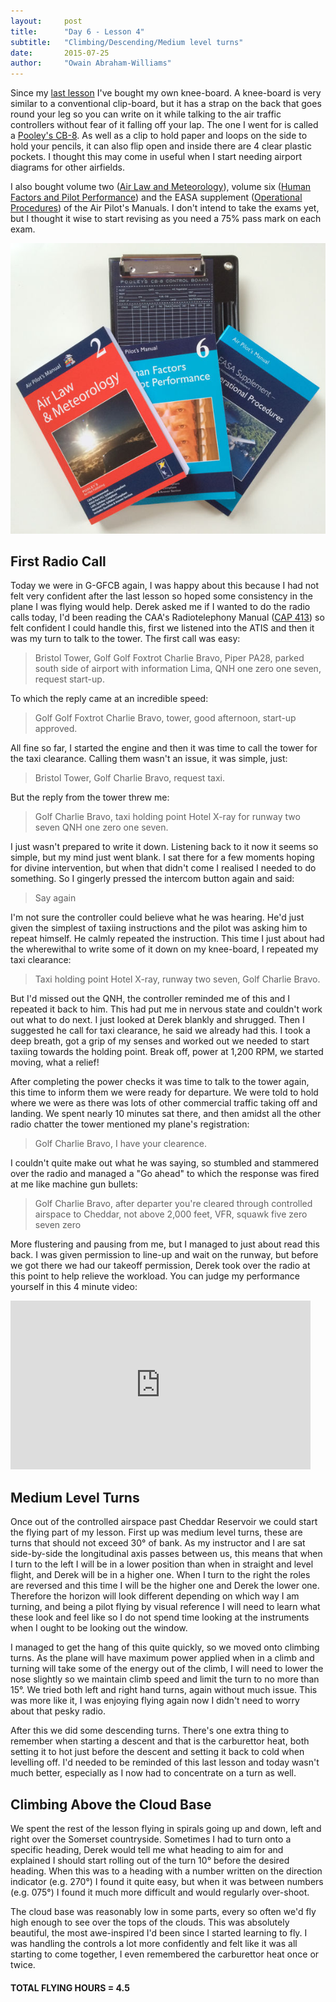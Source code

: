 ```yaml
---
layout:     post
title:      "Day 6 - Lesson 4"
subtitle:   "Climbing/Descending/Medium level turns"
date:       2015-07-25
author:     "Owain Abraham-Williams"
---
```


Since my [last lesson](/2015/07/18/day-5/) I've bought my own knee-board. A knee-board is
very similar to a conventional clip-board, but it has a strap on the back that goes round
your leg so you can write on it while talking to the air traffic controllers without fear
of it falling off your lap. The one I went for is called a [Pooley's CB-8](//www.pooleys.com/prod_detail.cfm?product_id=115).
As well as a clip to hold paper and loops on the side to hold your pencils, it can also
flip open and inside there are 4 clear plastic pockets. I thought this may come in useful
when I start needing airport diagrams for other airfields.

I also bought volume two ([Air Law and Meteorology](//www.pooleys.com/prod_detail.cfm?product_id=810)),
volume six ([Human Factors and Pilot Performance](//www.pooleys.com/prod_detail.cfm?product_id=6))
and the EASA supplement ([Operational Procedures](//www.pooleys.com/prod_detail.cfm?product_id=2426))
of the Air Pilot's Manuals. I don't intend to take the exams yet, but I thought it wise to
start revising as you need a 75% pass mark on each exam.

![Pooley's CB-8 knee-board, Air Law and Meteorology, Human Factors and Pilot Performance & EASA supplement - Operational Procedures](/img/2015-07-25-day-6-01.jpg)

## First Radio Call

Today we were in G-GFCB again, I was happy about this because I had not felt very
confident after the last lesson so hoped some consistency in the plane I was flying would
help. Derek asked me if I wanted to do the radio calls today, I'd been reading the CAA's
Radiotelephony Manual ([CAP 413](https://www.caa.co.uk/cap413)) so felt confident I could
handle this, first we listened into the ATIS and then it was my turn to talk to the tower.
The first call was easy:

> Bristol Tower, Golf Golf Foxtrot Charlie Bravo, Piper PA28, parked south side of airport
> with information Lima, QNH one zero one seven, request start-up.

To which the reply came at an incredible speed:

> Golf Golf Foxtrot Charlie Bravo, tower, good afternoon, start-up approved.

All fine so far, I started the engine and then it was time to call the tower for the taxi
clearance. Calling them wasn't an issue, it was simple, just:

> Bristol Tower, Golf Charlie Bravo, request taxi.

But the reply from the tower threw me:

> Golf Charlie Bravo, taxi holding point Hotel X-ray for runway two seven QNH one zero one
> seven.

I just wasn't prepared to write it down. Listening back to it now it seems so simple, but
my mind just went blank. I sat there for a few moments hoping for divine intervention, but
when that didn't come I realised I needed to do something. So I gingerly pressed the
intercom button again and said:

> Say again

I'm not sure the controller could believe what he was hearing. He'd just given the
simplest of taxiing instructions and the pilot was asking him to repeat himself. He calmly
repeated the instruction. This time I just about had the wherewithal to write some of it
down on my knee-board, I repeated my taxi clearance:

> Taxi holding point Hotel X-ray, runway two seven, Golf Charlie Bravo.

But I'd missed out the QNH, the controller reminded me of this and I repeated it back to
him. This had put me in nervous state and couldn't work out what to do next. I just looked
at Derek blankly and shrugged. Then I suggested he call for taxi clearance, he said we
already had this. I took a deep breath, got a grip of my senses and worked out we needed
to start taxiing towards the holding point. Break off, power at 1,200 RPM, we started
moving, what a relief!

After completing the power checks it was time to talk to the tower again, this time to
inform them we were ready for departure. We were told to hold where we were as there was
lots of other commercial traffic taking off and landing. We spent nearly 10 minutes sat
there, and then amidst all the other radio chatter the tower mentioned my plane's
registration:

> Golf Charlie Bravo, I have your clearence.

I couldn't quite make out what he was saying, so stumbled and stammered over the radio and
managed a "Go ahead" to which the response was fired at me like machine gun bullets:

> Golf Charlie Bravo, after departer you're cleared through controlled airspace to
> Cheddar, not above 2,000 feet, VFR, squawk five zero seven zero

More flustering and pausing from me, but I managed to just about read this back. I was
given permission to line-up and wait on the runway, but before we got there we had our
takeoff permission, Derek took over the radio at this point to help relieve the workload.
You can judge my performance yourself in this 4 minute video:

<iframe width="480" height="270" src="https://www.youtube.com/embed/PfQiDFT1aNQ" frameborder="0" allowfullscreen></iframe>

## Medium Level Turns

Once out of the controlled airspace past Cheddar Reservoir we could start the flying part
of my lesson. First up was medium level turns, these are turns that should not exceed
30&deg; of bank. As my instructor and I are sat side-by-side the longitudinal axis passes
between us, this means that when I turn to the left I will be in a lower position than
when in straight and level flight, and Derek will be in a higher one. When I turn to the
right the roles are reversed and this time I will be the higher one and Derek the lower
one. Therefore the horizon will look different depending on which way I am turning, and
being a pilot flying by visual reference I will need to learn what these look and feel
like so I do not spend time looking at the instruments when I ought to be looking out the
window.

I managed to get the hang of this quite quickly, so we moved onto climbing turns. As the
plane will have maximum power applied when in a climb and turning will take some of the
energy out of the climb, I will need to lower the nose slightly so we maintain climb speed
and limit the turn to no more than 15&deg;. We tried both left and right hand turns, again
without much issue. This was more like it, I was enjoying flying again now I didn't need
to worry about that pesky radio.

After this we did some descending turns. There's one extra thing to remember when starting
a descent and that is the carburettor heat, both setting it to hot just before the descent
and setting it back to cold when levelling off. I'd needed to be reminded of this last
lesson and today wasn't much better, especially as I now had to concentrate on a turn as
well.

## Climbing Above the Cloud Base

We spent the rest of the lesson flying in spirals going up and down, left and right over
the Somerset countryside. Sometimes I had to turn onto a specific heading, Derek would
tell me what heading to aim for and explained I should start rolling out of the turn
10&deg; before the desired heading. When this was to a heading with a number written on
the direction indicator (e.g. 270&deg;) I found it quite easy, but when it was between
numbers (e.g. 075&deg;) I found it much more difficult and would regularly over-shoot.

The cloud base was reasonably low in some parts, every so often we'd fly high enough to
see over the tops of the clouds. This was absolutely beautiful, the most awe-inspired I'd
been since I started learning to fly. I was handling the controls a lot more confidently
and felt like it was all starting to come together, I even remembered the carburettor heat
once or twice.

#### TOTAL FLYING HOURS = 4.5